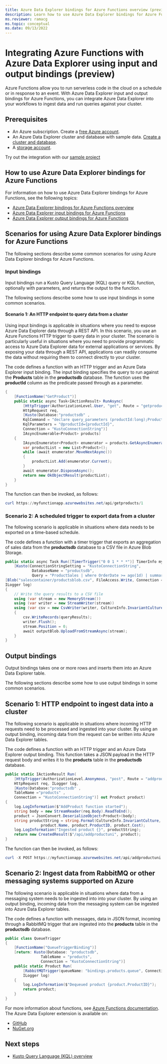 ```yaml
---
title: Azure Data Explorer bindings for Azure Functions overview (preview)
description: Learn how to use Azure Data Explorer bindings for Azure Functions.
ms.reviewer: ramacg
ms.topic: conceptual
ms.date: 09/13/2022
---
```


# Integrating Azure Functions with Azure Data Explorer using input and output bindings (preview)

Azure Functions allow you to run serverless code in the cloud on a schedule or in response to an event. With Azure Data Explorer input and output bindings for Azure Functions, you can integrate Azure Data Explorer into your workflows to ingest data and run queries against your cluster.

## Prerequisites

- An Azure subscription. Create a [free Azure account](https://azure.microsoft.com/free/).
- An Azure Data Explorer cluster and database with sample data. [Create a cluster and database](create-cluster-and-database.md).
- A [storage account](/azure/storage/common/storage-quickstart-create-account?tabs=azure-portal).

Try out the integration with our [sample project](https://github.com/Azure/Webjobs.Extensions.Kusto/tree/main/samples/samples-csharp/)

## How to use Azure Data Explorer bindings for Azure Functions

For information on how to use Azure Data Explorer bindings for Azure Functions, see the following topics:

- [Azure Data Explorer bindings for Azure Functions overview](https://aka.ms/adx-docs-af-overview)
- [Azure Data Explorer input bindings for Azure Functions](https://aka.ms/adx-docs-af-input)
- [Azure Data Explorer output bindings for Azure Functions](https://aka.ms/adx-docs-af-output)

## Scenarios for using Azure Data Explorer bindings for Azure Functions

The following sections describe some common scenarios for using Azure Data Explorer bindings for Azure Functions.

### Input bindings

Input bindings run a Kusto Query Language (KQL) query or KQL function, optionally with parameters, and returns the output to the function.

The following sections describe some how to use input bindings in some common scenarios.

#### Scenario 1: An HTTP endpoint to query data from a cluster

Using input bindings is applicable in situations where you need to expose Azure Data Explorer data through a REST API. In this scenario, you use an Azure Functions HTTP trigger to query data in your cluster. The scenario is particularly useful in situations where you need to provide programmatic access to Azure Data Explorer data for external applications or services. By exposing your data through a REST API, applications can readily consume the data without requiring them to connect directly to your cluster.

The code defines a function with an HTTP trigger and an Azure Data Explorer input binding. The input binding specifies the query to run against the **Products** table in the **productsdb** database. The function uses the **productId** column as the predicate passed through as a parameter.

```csharp
{
    [FunctionName("GetProduct")]
    public static async Task<IActionResult> RunAsync(
        [HttpTrigger(AuthorizationLevel.User, "get", Route = "getproducts/{productId}")]
        HttpRequest req,
        [Kusto(Database:"productsdb" ,
        KqlCommand = "declare query_parameters (productId:long);Products | where ProductID == productId" ,
        KqlParameters = "@productId={productId}",
        Connection = "KustoConnectionString")]
        IAsyncEnumerable<Product> products)
    {
        IAsyncEnumerator<Product> enumerator = products.GetAsyncEnumerator();
        var productList = new List<Product>();
        while (await enumerator.MoveNextAsync())
        {
            productList.Add(enumerator.Current);
        }
        await enumerator.DisposeAsync();
        return new OkObjectResult(productList);
    }
}
```

The function can then be invoked, as follows:

```powershell
curl https://myfunctionapp.azurewebsites.net/api/getproducts/1
```

### Scenario 2: A scheduled trigger to export data from a cluster

The following scenario is applicable in situations where data needs to be exported on a time-based schedule.

The code defines a function with a timer trigger that exports an aggregation of sales data from the **productsdb** database to a CSV file in Azure Blob Storage.

```csharp
public static async Task Run([TimerTrigger("0 0 1 * * *")] TimerInfo myTimer,
    [Kusto(ConnectionStringSetting = "KustoConnectionString",
            DatabaseName = "productsdb",
            Query = "ProductSales | where OrderDate >= ago(1d) | summarize Sales = sum(ProductSales) by ProductName | top 10 by Sales desc")] IEnumerable<dynamic> queryResults,
[Blob("salescontainer/productsblob.csv", FileAccess.Write, Connection = "BlobStorageConnection")] CloudBlockBlob outputBlob,
ILogger log)
{
    // Write the query results to a CSV file
    using (var stream = new MemoryStream())
    using (var writer = new StreamWriter(stream))
    using (var csv = new CsvWriter(writer, CultureInfo.InvariantCulture))
    {
        csv.WriteRecords(queryResults);
        writer.Flush();
        stream.Position = 0;
        await outputBlob.UploadFromStreamAsync(stream);
    }
}
```

## Output bindings

Output bindings takes one or more rows and inserts them into an Azure Data Explorer table.

The following sections describe some how to use output bindings in some common scenarios.

## Scenario 1: HTTP endpoint to ingest data into a cluster

The following scenario is applicable in situations where incoming HTTP requests need to be processed and ingested into your cluster. By using an output binding, incoming data from the request can be written into Azure Data Explorer tables.

The code defines a function with an HTTP trigger and an Azure Data Explorer output binding. This function takes a JSON payload in the HTTP request body and writes it to the **products** table in the **productsdb** database.

```csharp
public static IActionResult Run(
    [HttpTrigger(AuthorizationLevel.Anonymous, "post", Route = "addproductuni")]
    HttpRequest req, ILogger log,
    [Kusto(Database:"productsdb" ,
    TableName ="products" ,
    Connection = "KustoConnectionString")] out Product product)
{
    log.LogInformation($"AddProduct function started");
    string body = new StreamReader(req.Body).ReadToEnd();
    product = JsonConvert.DeserializeObject<Product>(body);
    string productString = string.Format(CultureInfo.InvariantCulture, "(Name:{0} ID:{1} Cost:{2})",
                product.Name, product.ProductID, product.Cost);
    log.LogInformation("Ingested product {}", productString);
    return new CreatedResult($"/api/addproductuni", product);
}
```

The function can then be invoked, as follows:

```powershell
curl -X POST https://myfunctionapp.azurewebsites.net/api/addproductuni -d '{"Name":"Product1","ProductID":1,"Cost":100,"ActivatedOn":"2023-01-02T00:00:00"}'
```

## Scenario 2: Ingest data from RabbitMQ or other messaging systems supported on Azure

The following scenario is applicable in situations where data from a messaging system needs to be ingested into into your cluster. By using an output binding, incoming data from the messaging system can be ingested into Azure Data Explorer tables.

The code defines a function with messages, data in JSON format, incoming through a RabbitMQ trigger that are ingested into the **products** table in the **productsdb** database.

```csharp
public class QueueTrigger
{
    [FunctionName("QueueTriggerBinding")]
    [return: Kusto(Database: "productsdb",
                TableName = "products",
                Connection = "KustoConnectionString")]
    public static Product Run(
        [RabbitMQTrigger(queueName: "bindings.products.queue", ConnectionStringSetting = "rabbitMQConnectionAppSetting")] Product product,
        ILogger log)
    {
        log.LogInformation($"Dequeued product {product.ProductID}");
        return product;
    }
}
```

For more information about functions, see [Azure Functions documentation](/azure/azure-functions/). The Azure Data Explorer extension is available on:

- [GitHub](https://github.com/Azure/Webjobs.Extensions.Kusto)
- [NuGet.org](https://www.nuget.org/packages/Microsoft.Azure.WebJobs.Extensions.Kusto/1.0.7-Preview)

## Next steps

- [Kusto Query Language (KQL) overview](kusto/query/index.md)
